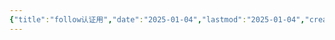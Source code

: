 ```yaml
---
{"title":"follow认证用","date":"2025-01-04","lastmod":"2025-01-04","creation date":"2025-01-04 14:38","modification date":"星期六 2025 一月4日 14:38:16","categories":null,"tags":null,"alases":null,"dg-publish":true,"dg-path":"自托管折腾/follow认证用.md","permalink":"/自托管折腾/follow认证用/","dgPassFrontmatter":true,"noteIcon":""}
---
```



<!--  This message is used to verify that this feed (feedId:92553546368246784) belongs to me (userId:72208719763571712). Join me in enjoying the next generation information browser https://follow.is.  -->